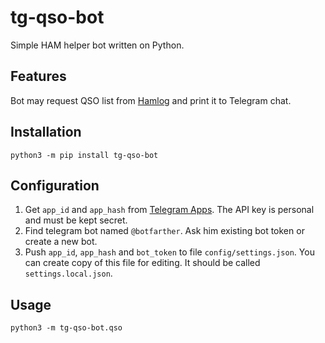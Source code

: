 # tg-qso-bot
Simple HAM helper bot written on Python.

## Features
Bot may request QSO list from [Hamlog](https://hamlog.ru/) and print it to Telegram chat.

## Installation
```shell script
python3 -m pip install tg-qso-bot
```

## Configuration
1. Get `app_id` and `app_hash` from [Telegram Apps](https://my.telegram.org/apps).
The API key is personal and must be kept secret.
2. Find telegram bot named `@botfarther`. Ask him existing bot token or create a new bot.
3. Push `app_id`, `app_hash` and `bot_token` to file `config/settings.json`. You can
create copy of this file for editing. It should be called `settings.local.json`.

## Usage
```shell script
python3 -m tg-qso-bot.qso
```
